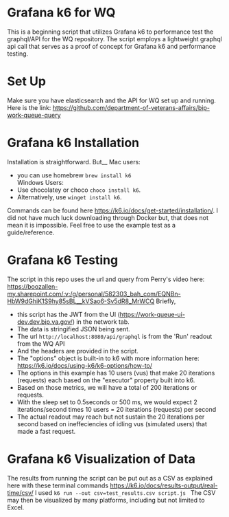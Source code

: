 # Grafana k6 for WQ

This is a beginning script that utilizes Grafana k6 to performance test the graphql/API for the WQ repository. 
The script employs a lightweight graphql api call that serves as a proof of concept for Grafana k6 and performance testing.

# Set Up
Make sure you have elasticsearch and the API for WQ set up and running. Here is the link: https://github.com/department-of-veterans-affairs/bip-work-queue-query

# Grafana k6 Installation
Installation is straightforward. But__
Mac users: </br>
 * you can use homebrew `brew install k6`  </br>
Windows Users: </br>
 * Use chocolatey or choco `choco install k6`. </br>
 * Alternatively, use `winget install k6`.

Commands can be found here https://k6.io/docs/get-started/installation/.
I did not have much luck downloading through Docker but, that does not mean it is impossible. Feel free to use the example test as a guide/reference.

# Grafana k6 Testing
The script in this repo uses the url and query from Perry's video here: https://boozallen-my.sharepoint.com/:v:/g/personal/582303_bah_com/EQNBn-HbW9dGhiK1S9hy85sBL__kVSao6-Sv5dR8_MrWCQ
Briefly, 
* this script has the JWT from the UI (https://work-queue-ui-dev.dev.bip.va.gov/) in the network tab.
* The data is stringified JSON being sent.
* The url `http://localhost:8080/api/graphql` is from the 'Run' readout from the WQ API 
* And the headers are provided in the script.
* The "options" object is built-in to k6 with more information here: https://k6.io/docs/using-k6/k6-options/how-to/
* The options in this example has 10 users (vus) that make 20 iterations (requests) each based on the "executor" property built into k6.
* Based on those metrics, we will have a total of 200 iterations or requests. 
* With the sleep set to 0.5seconds or 500 ms, we would expect 2 iterations/second times 10 users = 20 iterations (requests) per second
* The actual readout may reach but not sustain the 20 iterations per second based on ineffeciencies of idling vus (simulated users) that made a fast request.

# Grafana k6 Visualization of Data
The results from running the script can be put out as a CSV as explained here with these terminal commands https://k6.io/docs/results-output/real-time/csv/
I used `k6 run --out csv=test_results.csv script.js `
The CSV may then be visualized by many platforms, including but not limited to Excel. 

